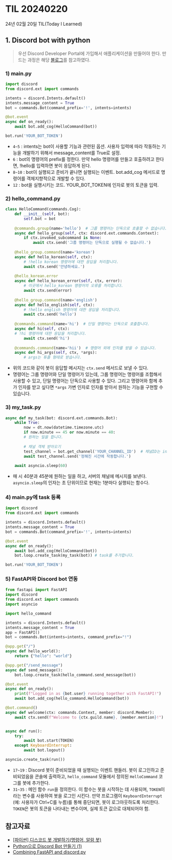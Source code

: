 # TIL 20240220

24년 02월 20일 TIL(Today I Learned)

## 1. Discord bot with python

>우선 Discord Developer Portal에 가입해서 애플리케이션을 만들어야 한다.
>만드는 과정은 해당 [블로그](https://yunwoong.tistory.com/212)를 참고하였다.

### 1) main.py
```python
import discord
from discord.ext import commands

intents = discord.Intents.default()
intents.message_content = True
bot = commands.Bot(command_prefix='!', intents=intents)

@bot.event  
async def on_ready():
	await bot.add_cog(HelloCommand(bot))

bot.run('YOUR_BOT_TOKEN')
```

- `4~5` : intents는 bot이 사용할 기능과 관련된 옵션. 사용자 입력에 따라 작동하는 기능을 개발하기 위해서 message_content를 True로 설정.
- `6` : bot의 명령어의 prefix를 정한다. 만약 hello 명령어를 만들고 호출하려고 한다면, !hello를 입력하면 봇이 응답하게 된다.
- `8~10` : bot이 실행되고 준비가 끝나면 실행되는 이벤트. bot.add_cog 메서드로 명령어를 객체지향적으로 개발할 수 있다. 
- `12` : bot을 실행시키는 코드. YOUR_BOT_TOKEN에 인자로 봇의 토큰을 입력.

### 2) hello_command.py
```python
class HelloCommand(commands.Cog):
	def __init__(self, bot):
		self.bot = bot
	
	@commands.group(name='hello')  # 그룹 명령어는 단독으로 호출할 수 없습니다.
	async def hello_group(self, ctx: discord.ext.commands.Context):
		if ctx.invoked_subcommand is None:
			await ctx.send('그룹 명령어는 단독으로 실행될 수 없습니다.') 
	
	@hello_group.command(name='korean')
	async def hello_korean(self, ctx):
		# !hello korean 명령어에 대한 응답을 처리합니다.
		await ctx.send('안녕하세요.')
	
	@hello_korean.error
	async def hello_korean_error(self, ctx, error):
		# 이곳에서 hello_korean 명령어의 오류를 처리합니다.
		await ctx.send(error)
	
	@hello_group.command(name='english')
	async def hello_english(self, ctx):
		# !hello english 명령어에 대한 응답을 처리합니다.
		await ctx.send('hello')
		
	@commands.command(name='hi')  # 단일 명령어는 단독으로 호출합니다.
	async def hi(self, ctx):
	# !hi 명령어에 대한 응답을 처리합니다.
		await ctx.send('hi')
	
	@commands.command(name='hii')  # 명령어 외에 인자를 받을 수 있습니다.
	async def hi_args(self, ctx, *args):
		# args는 튜플 형태로 받습니다.
```

- 위의 코드와 같이 봇이 응답할 메시지는 `ctx.send` 메서드로 보낼 수 있다.
- 명령어는 그룹 명령어와 단일 명령어가 있는데, 그룹 명령어는 명령어를 조합해서 사용할 수 있고, 단일 명령어는 단독으로 사용할 수 있다. 그리고 명령어와 함께 추가 인자를 받고 싶다면 `*args` 가변 인자로 인자를 받아서 원하는 기능을 구현할 수 있습니다.

### 3) my_task.py
```python
async def my_task(bot: discord.ext.commands.Bot):
	while True:
		now = dt.now(datetime.timezone.utc)
		if now.minute == 45 or now.minute == 40:
		# 원하는 일을 합니다.
		
		# 채널 객체 받아오기
		test_channel = bot.get_channel('YOUR_CHANNEL_ID')  # 채널ID는 int             
		await test_channel.send('정해진 시간에 작동합니다.')
	
	await asyncio.sleep(60)
```

- 매 시 40분과 45분에 원하는 일을 하고, 서버의 채널에 메시지를 보낸다. `asyncio.sleep`의 인자는 초 단위이므로 현재는 1분마다 실행되는 함수다.

### 4) main.py에 task 등록
```python
import discord
from discord.ext import commands

intents = discord.Intents.default()
intents.message_content = True
bot = commands.Bot(command_prefix='!', intents=intents)

@bot.event  
async def on_ready():
	await bot.add_cog(HelloCommand(bot))
	bot.loop.create_task(my_task(bot)) # task를 추가합니다.

bot.run('YOUR_BOT_TOKEN')
```

### 5) FastAPI와 Discord bot 연동
```python
from fastapi import FastAPI
import discord
from discord.ext import commands
import asyncio

import hello_command

intents = discord.Intents.default()
intents.message_content = True
app = FastAPI()
bot = commands.Bot(intents=intents, command_prefix="!")    

@app.get("/")
async def hello_world():
	return {"hello": "world"}

@app.get("/send_message")
async def send_message():
	bot.loop.create_task(hello_command.send_message(bot))

@bot.event
async def on_ready():
	print(f"Logged in as {bot.user} running together with FastAPI!")
	await bot.add_cog(hello_command.HelloCommand(bot))

@bot.command()
async def welcome(ctx: commands.Context, member: discord.Member):
	await ctx.send(f"Welcome to {ctx.guild.name}, {member.mention}!")


async def run():
	try:
		await bot.start(TOKEN)
	except KeyboardInterrupt:
		await bot.logout()

asyncio.create_task(run())
```

- `17~19` : Discord 봇이 준비되었을 때 실행되는 이벤트 핸들러. 봇이 로그인하고 준비되었음을 콘솔에 출력하고, `hello_command` 모듈에서 정의된 `HelloCommand` 코그를 봇에 추가한다.
- `31~35` : 메인 함수 `run`을 정의한다. 이 함수는 봇을 시작하는 데 사용되며, `TOKEN`이라는 변수를 사용하여 봇을 로그인 시킨다. 만약 프로그램이 `KeyboardInterrupt` (예: 사용자가 Ctrl+C를 누름)를 통해 중단되면, 봇이 로그아웃하도록 처리한다. `TOKEN`은 봇의 토큰을 나타내는 변수이며, 실제 토큰 값으로 대체되어야 함.

## 참고자료

- [[파이썬] 디스코드 봇 개발하기(명령어, 알람 봇)](https://ouohoon.tistory.com/12)
- [Python으로 Discord Bot 만들기 (1)](https://yunwoong.tistory.com/212)
- [Combining FastAPI and discord.py](https://makubob.medium.com/combining-fastapi-and-discord-py-9aad07a5cfb6)
